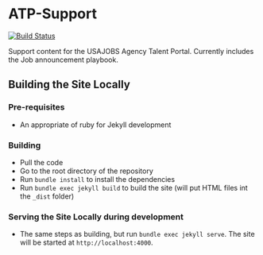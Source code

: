 # ATP-Support

[![Build Status](https://travis-ci.org/USAJOBS/ATP-Support.svg?branch=master)](https://travis-ci.org/USAJOBS/ATP-Support)

Support content for the USAJOBS Agency Talent Portal. Currently includes the Job announcement playbook.

## Building the Site Locally

### Pre-requisites

* An appropriate of ruby for Jekyll development

### Building

* Pull the code
* Go to the root directory of the repository
* Run `bundle install` to install the dependencies
* Run `bundle exec jekyll build` to build the site (will put HTML files int the `_dist` folder)

### Serving the Site Locally during development

* The same steps as building, but run `bundle exec jekyll serve`. The site will be started at `http://localhost:4000`.
